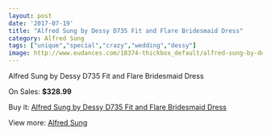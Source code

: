 ```yaml
---
layout: post
date: '2017-07-19'
title: "Alfred Sung by Dessy D735 Fit and Flare Bridesmaid Dress"
category: Alfred Sung
tags: ["unique","special","crazy","wedding","dessy"]
image: http://www.eudances.com/18374-thickbox_default/alfred-sung-by-dessy-d735-fit-and-flare-bridesmaid-dress.jpg
---
```

Alfred Sung by Dessy D735 Fit and Flare Bridesmaid Dress

On Sales: **$328.99**
<a href="https://www.eudances.com/en/alfred-sung/5411-alfred-sung-by-dessy-d735-fit-and-flare-bridesmaid-dress.html"><amp-img layout="responsive" width="600" height="600" src="//www.eudances.com/18374-thickbox_default/alfred-sung-by-dessy-d735-fit-and-flare-bridesmaid-dress.jpg" alt="Alfred Sung by Dessy D735 Fit and Flare Bridesmaid Dress 0" /></a>
<a href="https://www.eudances.com/en/alfred-sung/5411-alfred-sung-by-dessy-d735-fit-and-flare-bridesmaid-dress.html"><amp-img layout="responsive" width="600" height="600" src="//www.eudances.com/18375-thickbox_default/alfred-sung-by-dessy-d735-fit-and-flare-bridesmaid-dress.jpg" alt="Alfred Sung by Dessy D735 Fit and Flare Bridesmaid Dress 1" /></a>

Buy it: [Alfred Sung by Dessy D735 Fit and Flare Bridesmaid Dress](https://www.eudances.com/en/alfred-sung/5411-alfred-sung-by-dessy-d735-fit-and-flare-bridesmaid-dress.html "Alfred Sung by Dessy D735 Fit and Flare Bridesmaid Dress")

View more: [Alfred Sung](https://www.eudances.com/en/52-alfred-sung "Alfred Sung")